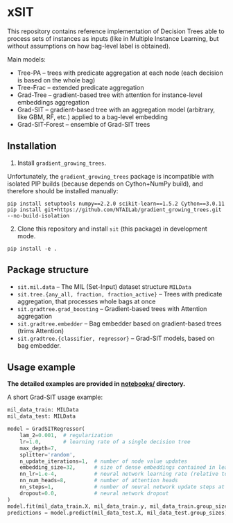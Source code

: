 # xSIT

This repository contains reference implementation of Decision Trees able to process sets of instances as inputs
(like in Multiple Instance Learning, but without assumptions on how bag-level label is obtained).

Main models:

- Tree-PA – trees with predicate aggregation at each node (each decision is based on the whole bag)
- Tree-Frac – extended predicate aggregation
- Grad-Tree – gradient-based tree with attention for instance-level embeddings aggregation
- Grad-SIT – gradient-based tree with an aggregation model (arbitrary, like GBM, RF, etc.) applied to a bag-level embedding
- Grad-SIT-Forest – ensemble of Grad-SIT trees

## Installation

1. Install `gradient_growing_trees`.

Unfortunately, the `gradient_growing_trees` package is incompatible with isolated PIP builds
(because depends on Cython+NumPy build),
and therefore should be installed manually:

```
pip install setuptools numpy==2.2.0 scikit-learn==1.5.2 Cython==3.0.11
pip install git+https://github.com/NTAILab/gradient_growing_trees.git --no-build-isolation
```

2. Clone this repository and install `sit` (this package) in development mode.

```
pip install -e .
```

## Package structure

- `sit.mil.data` – The MIL (Set-Input) dataset structure `MILData`
- `sit.tree.{any_all, fraction, fraction_active}` – Trees with predicate aggregation, that processes whole bags at once
- `sit.gradtree.grad_boosting` – Gradient-based trees with Attention aggregation
- `sit.gradtree.embedder` – Bag embedder based on gradient-based trees (trims Attention)
- `sit.gradtree.{classifier, regressor}` – Grad-SIT models, based on bag embedder.

## Usage example

**The detailed examples are provided in [notebooks/](notebooks/) directory.**

A short Grad-SIT usage example:

```python
mil_data_train: MILData
mil_data_test: MILData

model = GradSITRegressor(
    lam_2=0.001,  # regularization
    lr=1.0,       # learning rate of a single decision tree
    max_depth=7,
    splitter='random',
    n_update_iterations=1,  # number of node value updates
    embedding_size=32,      # size of dense embeddings contained in leaves
    nn_lr=1.e-4,            # neural network learning rate (relative to sum loss, not mean)
    nn_num_heads=8,         # number of attention heads
    nn_steps=1,             # number of neural network update steps at one tree construction interation
    dropout=0.0,            # neural network dropout
)
model.fit(mil_data_train.X, mil_data_train.y, mil_data_train.group_sizes)
predictions = model.predict(mil_data_test.X, mil_data_test.group_sizes)
```
